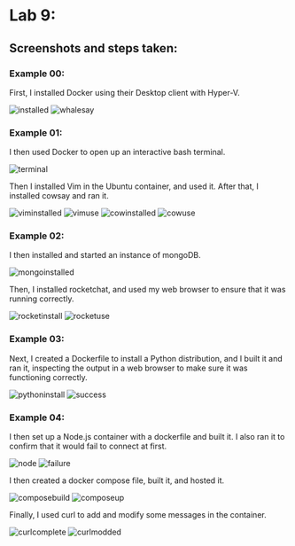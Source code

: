 # Lab 9:

## Screenshots and steps taken:

### Example 00:

First, I installed Docker using their Desktop client with Hyper-V.

![installed](Images/installed.PNG)
![whalesay](Images/whalesay.PNG)


### Example 01:

I then used Docker to open up an interactive bash terminal.

![terminal](Images/bash.PNG)

Then I installed Vim in the Ubuntu container, and used it. After that, I installed cowsay and ran it.

![viminstalled](Images/vim.PNG)
![vimuse](Images/vimuse.PNG)
![cowinstalled](Images/cowinstall.PNG)
![cowuse](Images/cowsay.PNG)

### Example 02:

I then installed and started an instance of mongoDB.

![mongoinstalled](Images/mongoinstall.PNG)

Then, I installed rocketchat, and used my web browser to ensure that it was running correctly.

![rocketinstall](Images/chatinstall.PNG)
![rocketuse](Images/rocketchat.PNG)


### Example 03:

Next, I created a Dockerfile to install a Python distribution, and I built it and ran it, inspecting the output in a web browser to make sure it was functioning correctly.

![pythoninstall](Images/pythoninstall.PNG)
![success](Images/pythonsuccess.PNG)

### Example 04:

I then set up a Node.js container with a dockerfile and built it. I also ran it to confirm that it would fail to connect at first.

![node](Images/nodeinstall.PNG)
![failure](Images/connectfail.PNG)

I then created a docker compose file, built it, and hosted it.

![composebuild](Images/composebuild.PNG)
![composeup](Images/composeup.PNG)

Finally, I used curl to add and modify some messages in the container.

![curlcomplete](Images/curlmessage1.PNG)
![curlmodded](Images/curlmessage2.PNG)